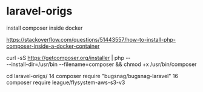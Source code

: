 # laravel-origs


install composer inside docker

https://stackoverflow.com/questions/51443557/how-to-install-php-composer-inside-a-docker-container


curl -sS https://getcomposer.org/installer | php -- \
--install-dir=/usr/bin --filename=composer && chmod +x /usr/bin/composer 



 cd laravel-origs/
   14  composer require "bugsnag/bugsnag-laravel"
   16  composer require league/flysystem-aws-s3-v3

